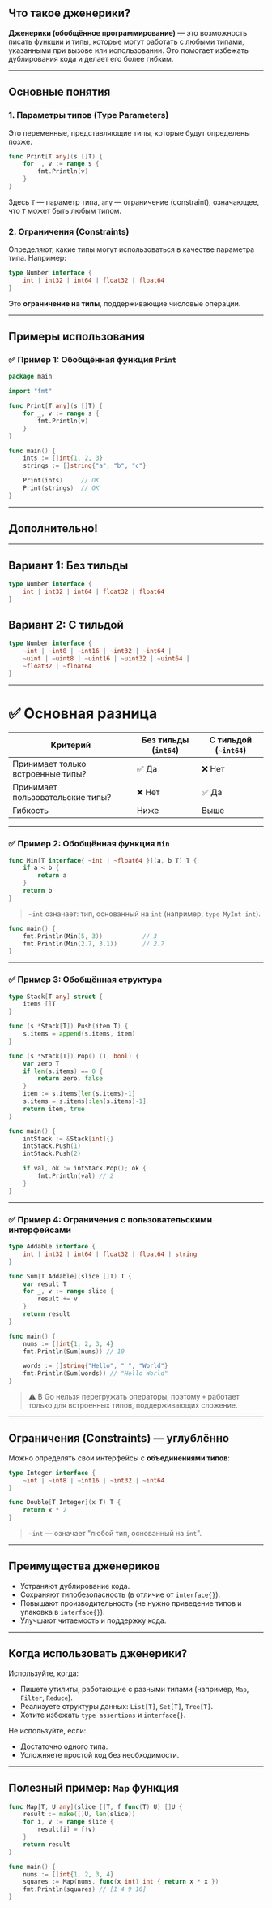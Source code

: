 ##   Что такое дженерики?

**Дженерики (обобщённое программирование)** — это возможность писать функции и типы, которые могут работать с любыми типами, указанными при вызове или использовании. Это помогает избежать дублирования кода и делает его более гибким.

---

## Основные понятия

### 1. **Параметры типов (Type Parameters)**
Это переменные, представляющие типы, которые будут определены позже.

```go
func Print[T any](s []T) {
    for _, v := range s {
        fmt.Println(v)
    }
}
```

Здесь `T` — параметр типа, `any` — ограничение (constraint), означающее, что `T` может быть любым типом.

### 2. **Ограничения (Constraints)**
Определяют, какие типы могут использоваться в качестве параметра типа. Например:

```go
type Number interface {
    int | int32 | int64 | float32 | float64
}
```

Это **ограничение на типы**, поддерживающие числовые операции.

---

## Примеры использования

### ✅ Пример 1: Обобщённая функция `Print`

```go
package main

import "fmt"

func Print[T any](s []T) {
    for _, v := range s {
        fmt.Println(v)
    }
}

func main() {
    ints := []int{1, 2, 3}
    strings := []string{"a", "b", "c"}

    Print(ints)     // OK
    Print(strings)  // OK
}
```

---
## Дополнительно!
---

## Вариант 1: Без тильды
```go
type Number interface {
    int | int32 | int64 | float32 | float64
}
```

## Вариант 2: С тильдой
```go
type Number interface {
    ~int | ~int8 | ~int16 | ~int32 | ~int64 |
    ~uint | ~uint8 | ~uint16 | ~uint32 | ~uint64 |
    ~float32 | ~float64
}
```

---

# ✅ Основная разница

| Критерий | Без тильды (`int64`) | С тильдой (`~int64`) |
|--------|----------------------|------------------------|
| Принимает только встроенные типы? | ✅ Да | ❌ Нет |
| Принимает пользовательские типы? | ❌ Нет | ✅ Да |
| Гибкость | Ниже | Выше |

---


### ✅ Пример 2: Обобщённая функция `Min`

```go
func Min[T interface{ ~int | ~float64 }](a, b T) T {
    if a < b {
        return a
    }
    return b
}
```

> `~int` означает: тип, основанный на `int` (например, `type MyInt int`).

```go
func main() {
    fmt.Println(Min(5, 3))           // 3
    fmt.Println(Min(2.7, 3.1))       // 2.7
}
```

---

### ✅ Пример 3: Обобщённая структура

```go
type Stack[T any] struct {
    items []T
}

func (s *Stack[T]) Push(item T) {
    s.items = append(s.items, item)
}

func (s *Stack[T]) Pop() (T, bool) {
    var zero T
    if len(s.items) == 0 {
        return zero, false
    }
    item := s.items[len(s.items)-1]
    s.items = s.items[:len(s.items)-1]
    return item, true
}

func main() {
    intStack := &Stack[int]{}
    intStack.Push(1)
    intStack.Push(2)

    if val, ok := intStack.Pop(); ok {
        fmt.Println(val) // 2
    }
}
```

---

### ✅ Пример 4: Ограничения с пользовательскими интерфейсами

```go
type Addable interface {
    int | int32 | int64 | float32 | float64 | string
}

func Sum[T Addable](slice []T) T {
    var result T
    for _, v := range slice {
        result += v
    }
    return result
}

func main() {
    nums := []int{1, 2, 3, 4}
    fmt.Println(Sum(nums)) // 10

    words := []string{"Hello", " ", "World"}
    fmt.Println(Sum(words)) // "Hello World"
}
```

> ⚠️ В Go нельзя перегружать операторы, поэтому `+` работает только для встроенных типов, поддерживающих сложение.

---

## Ограничения (Constraints) — углублённо

Можно определять свои интерфейсы с **объединениями типов**:

```go
type Integer interface {
    ~int | ~int8 | ~int16 | ~int32 | ~int64
}

func Double[T Integer](x T) T {
    return x * 2
}
```

> `~int` — означает "любой тип, основанный на `int`".

---

## Преимущества дженериков

- Устраняют дублирование кода.
- Сохраняют типобезопасность (в отличие от `interface{}`).
- Повышают производительность (не нужно приведение типов и упаковка в `interface{}`).
- Улучшают читаемость и поддержку кода.

---

## Когда использовать дженерики?

 Используйте, когда:
- Пишете утилиты, работающие с разными типами (например, `Map`, `Filter`, `Reduce`).
- Реализуете структуры данных: `List[T]`, `Set[T]`, `Tree[T]`.
- Хотите избежать `type assertions` и `interface{}`.

 Не используйте, если:
- Достаточно одного типа.
- Усложняете простой код без необходимости.

---

## Полезный пример: `Map` функция

```go
func Map[T, U any](slice []T, f func(T) U) []U {
    result := make([]U, len(slice))
    for i, v := range slice {
        result[i] = f(v)
    }
    return result
}

func main() {
    nums := []int{1, 2, 3, 4}
    squares := Map(nums, func(x int) int { return x * x })
    fmt.Println(squares) // [1 4 9 16]
}
```